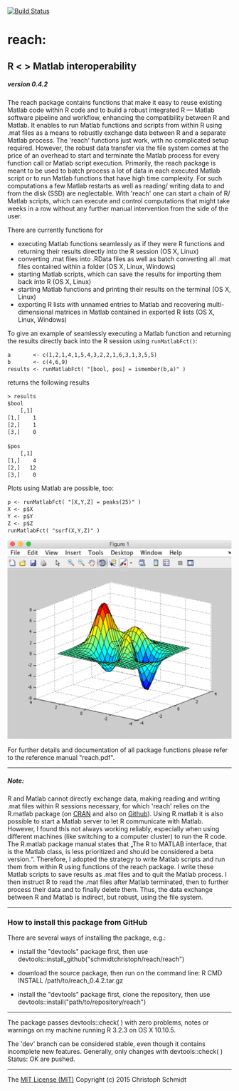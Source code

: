  [![Build Status](https://travis-ci.org/schmidtchristoph/reach.svg?branch=master)](https://travis-ci.org/schmidtchristoph/reach)

# reach:
## R < > Matlab interoperability
##### version 0.4.2

The reach package contains functions that make it easy to reuse existing Matlab code within R code and to build a robust integrated R — Matlab software pipeline and workflow, enhancing the compatibility between R and Matlab. It enables to run Matlab functions and scripts from within R using .mat files as a means to robustly exchange data between R and a separate Matlab process. The 'reach' functions just work, with no complicated setup required. However, the robust data transfer via the file system comes at the price of an overhead to start and terminate the Matlab process for every function call or Matlab script execution. Primarily, the reach package is meant to be used to batch process a lot of data in each executed Matlab script or to run Matlab functions that have high time complexity. For such computations a few Matlab restarts as well as reading/ writing data to and from the disk (SSD) are neglectable. With 'reach' one can start a chain of R/ Matlab scripts, which can execute and control computations that might take weeks in a row without any further manual intervention from the side of the user.

There are currently functions for

- executing Matlab functions seamlessly as if they were R functions and returning their results directly into the R session (OS X, Linux)
- converting .mat files into .RData files as well as batch converting all .mat files contained within a folder (OS X, Linux, Windows)
- starting Matlab scripts, which can save the results for importing them back into R (OS X, Linux)
- starting Matlab functions and printing their results on the terminal (OS X, Linux)
- exporting R lists with unnamed entries to Matlab and recovering multi-dimensional matrices in Matlab contained in exported R lists (OS X, Linux, Windows)

To give an example of seamlessly executing a Matlab function and returning the results directly back into the R session using ```runMatlabFct()```:
```
a       <- c(1,2,1,4,1,5,4,3,2,2,1,6,3,1,3,5,5)
b       <- c(4,6,9)
results <- runMatlabFct( "[bool, pos] = ismember(b,a)" )
```

returns the following results

```
> results
$bool
    [,1]
[1,]    1
[2,]    1
[3,]    0

$pos
    [,1]
[1,]    4
[2,]   12
[3,]    0
```

Plots using Matlab are possible, too:

```
p <- runMatlabFct( "[X,Y,Z] = peaks(25)" )
X <- p$X
Y <- p$Y
Z <- p$Z
runMatlabFct( "surf(X,Y,Z)" )
```

![3-D shaded surface plot](surf.png "3-D shaded surface plot")


For further details and documentation of all package functions please refer to the reference manual "reach.pdf".

---

##### Note:

R and Matlab cannot directly exchange data, making reading and writing .mat files within R sessions necessary, for which 'reach' relies on the R.matlab package (on [CRAN](http://cran.r-project.org/web/packages/R.matlab/index.html) and also on [Github](https://github.com/HenrikBengtsson/R.matlab/)). Using R.matlab it is also possible to start a Matlab server to let R communicate with Matlab. However, I found this not always working reliably, especially when using different machines (like switching to a computer cluster) to run the R code. The R.matlab package manual states that „The R to MATLAB interface, that is the Matlab class, is less prioritized and should be considered a beta version.“. Therefore, I adopted the strategy to write Matlab scripts and run them from within R using functions of the reach package. I write these Matlab scripts to save results as .mat files and to quit the Matlab process. I then instruct R to read the .mat files after Matlab terminated, then to further process their data and to finally delete them. Thus, the data exchange between R and Matlab is indirect, but robust, using the file system.

- - -

### How to install this package from GitHub

There are several ways of installing the package, e.g.:

- install the "devtools" package first, then use devtools::install_github("schmidtchristoph/reach/reach")

- download the source package, then run on the command line: R CMD INSTALL /path/to/reach_0.4.2.tar.gz

- install the "devtools" package first, clone the repository, then use devtools::install("path/to/repository/reach")

- - - 

The package passes devtools::check( ) with zero problems, notes or warnings on my machine running R 3.2.3 on OS X 10.10.5.

The 'dev' branch can be considered stable, even though it contains incomplete new features. Generally, only changes with devtools::check( ) Status: OK are pushed.

- - - 
The [MIT License (MIT)](http://opensource.org/licenses/MIT)
Copyright (c) 2015 Christoph Schmidt

